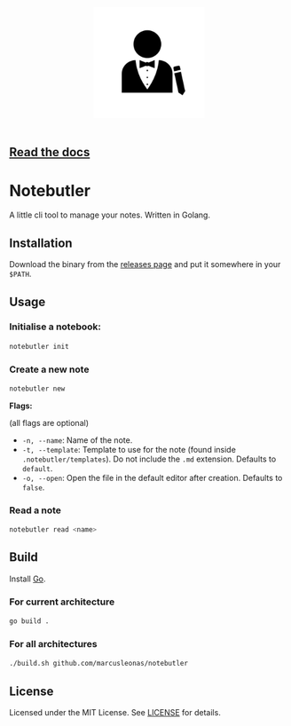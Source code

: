 <p align="center">
  <img src="https://github.com/marcusleonas/notebutler/blob/main/logo.png?raw=true" alt="Notebutler logo" width="200">
  <br/><br/>
  <h2><strong><a href="https://nb.flvffy.xyz/">Read the docs</a></strong></h2>
</p>

# Notebutler

A little cli tool to manage your notes. Written in Golang.

## Installation

Download the binary from the [releases page](https://github.com/marcusleonas/notebutler/releases) and put it somewhere in your `$PATH`.

## Usage

### Initialise a notebook:

```sh
notebutler init
```

### Create a new note

```sh
notebutler new
```

**Flags:**

(all flags are optional)

- `-n, --name`: Name of the note.
- `-t, --template`: Template to use for the note (found inside `.notebutler/templates`). Do not include the `.md` extension. Defaults to `default`.
- `-o, --open`: Open the file in the default editor after creation. Defaults to `false`.

### Read a note

```sh
notebutler read <name>
```

## Build

Install [Go](https://golang.org/doc/install).

### For current architecture

```sh
go build .
```

### For all architectures

```sh
./build.sh github.com/marcusleonas/notebutler
```

## License

Licensed under the MIT License. See [LICENSE](LICENSE) for details.
